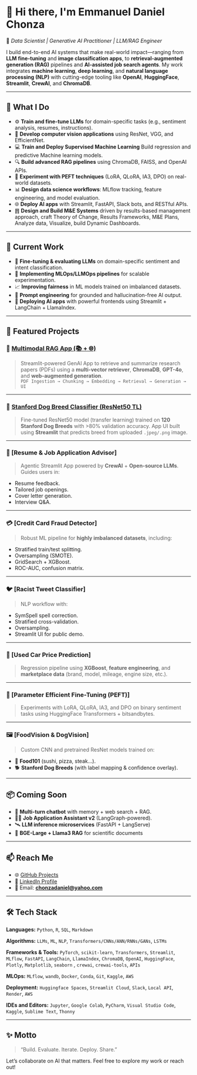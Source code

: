 # 👋 Hi there, I'm Emmanuel Daniel Chonza

🚀 *Data Scientist | Generative AI Practitioner | LLM/RAG Engineer*

I build end-to-end AI systems that make real-world impact—ranging from **LLM fine-tuning** and **image classification apps**, to **retrieval-augmented generation (RAG)** pipelines and **AI-assisted job search agents**. My work integrates **machine learning**, **deep learning**, and **natural language processing (NLP)** with cutting-edge tooling like **OpenAI**, **HuggingFace**, **Streamlit**, **CrewAI**, and **ChromaDB**.

---

## 🧠 What I Do

- ⚙️ **Train and fine-tune LLMs** for domain-specific tasks (e.g., sentiment analysis, resumes, instructions).
- 🤖 **Develop computer vision applications** using ResNet, VGG, and EfficientNet.
- 💻 **Train and Deploy Supervised Machine Learning** Build regression and predictive Machine learning models.
- 🔍 **Build advanced RAG pipelines** using ChromaDB, FAISS, and OpenAI APIs.
- 🧪 **Experiment with PEFT techniques** (LoRA, QLoRA, IA3, DPO) on real-world datasets.
- 📊 **Design data science workflows**: MLflow tracking, feature engineering, and model evaluation.
- 🌐 **Deploy AI apps** with Streamlit, FastAPI, Slack bots, and RESTful APIs.
- ䷢ **Design and Build M&E Systems** driven by results-based management approach, craft Theory of Change, Results Frameworks, M&E Plans, Analyze data, Visualize, build Dynamic Dashboards.

---

## 🔭 Current Work

- 🔬 **Fine-tuning & evaluating LLMs** on domain-specific sentiment and intent classification.
- 🧱 **Implementing MLOps/LLMOps pipelines** for scalable experimentation.
- 📈 **Improving fairness** in ML models trained on imbalanced datasets.
- 🧠 **Prompt engineering** for grounded and hallucination-free AI output.
- 🎯 **Deploying AI apps** with powerful frontends using Streamlit + LangChain + LlamaIndex.

---

## 🧩 Featured Projects

### 🧠 [**Multimodal RAG App (📚 + 🌐)**](https://github.com/chonzadaniel)  
> Streamlit-powered GenAI App to retrieve and summarize research papers (PDFs) using a **multi-vector retriever**, **ChromaDB**, **GPT-4o**, and **web-augmented generation**.  
`PDF Ingestion → Chunking → Embedding → Retrieval → Generation → UI`

---

### 🐶 [**Stanford Dog Breed Classifier (ResNet50 TL)**](https://github.com/chonzadaniel)  
> Fine-tuned ResNet50 model (transfer learning) trained on **120 Stanford Dog Breeds** with >80% validation accuracy. App UI built using **Streamlit** that predicts breed from uploaded `.jpeg/.png` image.

---

### 💼 [**Resume & Job Application Advisor**]  
> Agentic Streamlit App powered by **CrewAI** + **Open-source LLMs**. Guides users in:
- Resume feedback.
- Tailored job openings.
- Cover letter generation.
- Interview Q&A.

---

### 💳 [**Credit Card Fraud Detector**]  
> Robust ML pipeline for **highly imbalanced datasets**, including:
- Stratified train/test splitting.
- Oversampling (SMOTE).
- GridSearch + XGBoost.
- ROC-AUC, confusion matrix.

---

### 🐦 [**Racist Tweet Classifier**]  
> NLP workflow with:
- SymSpell spell correction.
- Stratified cross-validation.
- Oversampling.
- Streamlit UI for public demo.

---

### 🚗 [**Used Car Price Prediction**]  
> Regression pipeline using **XGBoost**, **feature engineering**, and **marketplace data** (brand, model, mileage, engine size, etc.).

---

### 🧪 [**Parameter Efficient Fine-Tuning (PEFT)**]  
> Experiments with LoRA, QLoRA, IA3, and DPO on binary sentiment tasks using HuggingFace Transformers + bitsandbytes.

---

### 🖼️ [**FoodVision & DogVision**]  
> Custom CNN and pretrained ResNet models trained on:
- 🍣 **Food101** (sushi, pizza, steak...).
- 🐕 **Stanford Dog Breeds** (with label mapping & confidence overlay).

---

## 📦 Coming Soon

- 💬 **Multi-turn chatbot** with memory + web search + RAG.
- 🧑‍💼 **Job Application Assistant v2** (LangGraph-powered).
- 🛰️ **LLM inference microservices** (FastAPI + LangServe)
- 🧬 **BGE-Large + Llama3 RAG** for scientific documents

---

## 📫 Reach Me

- 🌐 [GitHub Projects](https://github.com/chonzadaniel?tab=repositories)
- 💼 [LinkedIn Profile](https://www.linkedin.com/in/emmanuel-daniel-chonza-b2a0b620/)
- 📧 Email: **chonzadaniel@yahoo.com**

---

## 🛠️ Tech Stack

**Languages:** `Python`, `R`, `SQL`, `Markdown`  

**Algorithms:** `LLMs`, `ML`,  `NLP`, `Transformers/CNNs/ANN/RNNs/GANs`, `LSTMs`

**Frameworks & Tools:** `PyTorch`, `scikit-learn`, `Transformers`, `Streamlit`, `MLflow`, `FastAPI`, `LangChain`, `LlamaIndex`, `ChromaDB`, `OpenAI`, `HuggingFace`, `Plotly`, `Matplotlib`, `seaborn` , `crewai`, `crewai-tools`, `APIs`

**MLOps:** `MLflow`, `wandb`, `Docker`, `Conda`, `Git`, `Kaggle`, `AWS`

**Deployment:** `Huggingface Spaces`, `Streamlit Cloud`, `Slack`, `Local API`, `Render`, `AWS`

**IDEs and Editors:** `Jupyter`, `Google Colab`, `PyCharm`, `Visual Studio Code`, `Kaggle`, `Sublime Text`, `Thonny`

---

## ✨ Motto

> “Build. Evaluate. Iterate. Deploy. Share.”

Let’s collaborate on AI that matters. Feel free to explore my work or reach out!
